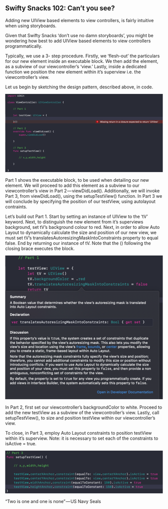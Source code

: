 <h2>Swifty Snacks 102: Can’t you see?</h2>

Adding new UIView based elements to view controllers, is fairly intuitive when using storyboards.

Given that Swifty Snacks ‘don’t use no damn storyboards’, you might be wondering how best to add UIView based elements to view controllers programmatically.

Typically, we use a 3- step procedure. Firstly, we ‘flesh-out’ the particulars for our new element inside an executable block. We then add the element, as a subview of our viewcontroller’s ‘view.’ Lastly, inside a dedicated function we position the new element within it’s superview i.e. the viewcontroller’s view.

Let us begin by sketching the design pattern, described above, in code.

<img src="Swifty Snacks 102/image1.png">

Part 1 shows the executable block, to be used when detailing our new element. We will proceed to add this element as a subview to our viewcontroller’s view in Part 2 — viewDidLoad(). Additionally, we will invoke Part 3, from viewDidLoad(), using the setupTestView() function. In Part 3 we will conclude by specifying the position of our testView, using autolayout contraints.

Let’s build out Part 1. Start by setting an instance of UIView to the ‘tV’ keyword. Next, to distinguish the new element from it’s superviews background, set tV’s background colour to red. Next, in order to allow Auto Layout to dynamically calculate the size and position of our new view, we must set tV’s translatesAutoresizingMaskIntoConstraints property to equal false. End by returning our instance of tV. Note that the () following the closing brace executes the block.

<img src="Swifty Snacks 102/image2.png">

In Part 2, first set our viewcontroller’s backgroundColor to white. Proceed to add the new testView as a subview of the viewcontroller’s view. Lastly, call setupTestView(), to size and position testView within our viewcontroller’s view.

To close, in Part 3, employ Auto Layout constraints to position testView within it’s superview. Note: it is necessary to set each of the constraints to isActive = true.

<img src="Swifty Snacks 102/image3.png">

“Two is one and one is none” — US Navy Seals

